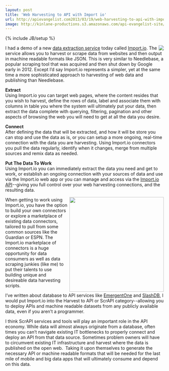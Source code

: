 ```yaml
---
layout: post
title: 'Web Harvesting to API with Import io'
url: http://apievangelist.com2013/03/19/web-harvesting-to-api-with-import.io/
image: http://kinlane-productions.s3.amazonaws.com/api-evangelist-site/blog/import-io-logo.png
---
```

{% include JB/setup %}
<p>
     <a title="Import.io" href="http://import.io"><img src="https://s3.amazonaws.com/kinlane-productions/api-evangelist/import-io/import-io-logo.png"  align="right" /></a>
</p>
<p>
     I had a demo of a new <a href="http://import.io">data extraction service</a> today called <a title="Import.io" href="http://import.io">Import.io</a>. The service allows you to harvest or scrape data from websites and then output in machine readable formats like JSON. This is very similar to Needlebase, a popular scraping tool that was acquired and then shut down by Google early in 2012. Except I’d say Import.io represents a simpler, yet at the same time a more sophisticated approach to harvesting of web data and publishing than Needlebase.
</p>
<p>
     <strong>Extract</strong><br />
     Using Import.io you can target web pages, where the content resides that you wish to harvest, define the rows of data, label and associate them with columns in table you where the system will ultimately put your data, then extract the data complete with querying, filtering, pagination and other aspects of browsing the web you will need to get at all the data you desire.
</p>
<p>
     <strong>Connect</strong><br />
     After defining the data that will be extracted, and how it will be store you can stop and use the data as is, or you can setup a more ongoing, real-time connection with the data you are harvesting. Using Import.io connectors you pull the data regularly, identify when it changes, merge from multiple sources and remix data as needed.
</p>
<p>
     <strong>Put The Data To Work</strong><br />
     Using Import.io you can immediately extract the data you need and get to work, or establish an ongoing connection with your sources of data and use via the Import.io web app or you can manage and access via the <a href="http://docs.import.io/">Import.io API</a>--giving you full control over your web harvesting connections, and the resulting data.
</p>
<p>
     <a title="Import.io" href="http://import.io"><img src="https://s3.amazonaws.com/kinlane-productions/api-evangelist/import-io/import-io-connectors.png"  width="300" align="right" /></a>
</p>
<p>
     When getting to work using Import.io, you have the option to build your own connectors or explore a marketplace of existing data connectors, tailored to pull from some common sources like the Guardian or ESPN. The Import.io marketplace of connectors is a huge opportunity for data consumers as well as data scraping junkies (like me) to put their talents to use building unique and desireable data harvesting scripts.
</p>
<p>
     I’ve written about database to API services like <a title="database to api with EmergentOne" href="/2013/03/01/mysql,-postgresql,-rds-to-api-with-emergent-one/">EmergentOne</a> and <a title="database to api with slashdb" href="http://apievangelist.com/2013/03/18/database-to-api-with-slashdb/">SlashDB</a>, I would put Import.io into the Harvest to API or ScrAPI category--allowing you to deploy APIs and machine readable datasets from any publicly available data, even if you aren’t a programmer.
</p>
<p>
     I think ScrAPI services and tools will play an important role in the API economy. While data will almost always originate from a database, often times you can’t navigate existing IT bottlenecks to properly connect and deploy an API from that data source. Sometimes problem owners will have to circumvent existing IT infrastructure and harvest where the data is published on the open web.  Taking it upon themselves to generate the necessary API or machine readable formats that will be needed for the last mile of mobile and big data apps that will ultimately consume and depend on this data.
</p>
